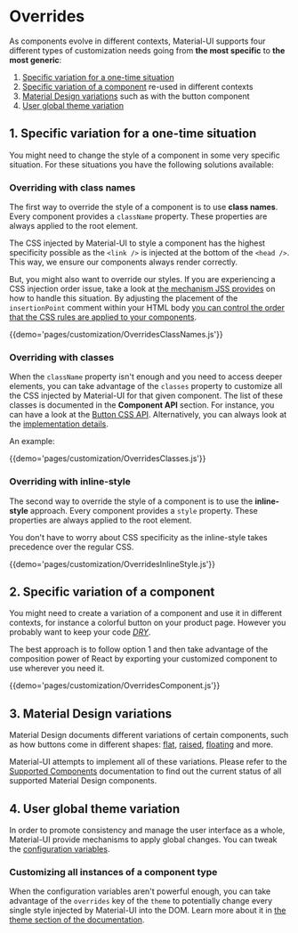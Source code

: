 # Overrides

As components evolve in different contexts, Material-UI supports four different types of customization needs going from **the most specific** to **the most generic**:

1. [Specific variation for a one-time situation](#1-specific-variation-for-a-one-time-situation)
2. [Specific variation of a component](#2-specific-variation-of-a-component) re-used in different contexts
4. [Material Design variations](#3-material-design-variations) such as with the button component
3. [User global theme variation](#4-user-global-theme-variation)

## 1. Specific variation for a one-time situation

You might need to change the style of a component in some very specific situation.
For these situations you have the following solutions available:

### Overriding with class names

The first way to override the style of a component is to use **class names**.
Every component provides a `className` property.
These properties are always applied to the root element.

The CSS injected by Material-UI to style a component has the highest specificity possible as the `<link />` is injected at the bottom of the `<head />`.
This way, we ensure our components always render correctly.

But, you might also want to override our styles. If you are experiencing a CSS injection order issue, take a look at [the mechanism JSS provides](https://github.com/cssinjs/jss/blob/master/docs/setup.md#specify-dom-insertion-point) on how to handle this situation.
By adjusting the placement of the `insertionPoint` comment within your HTML body [you can control the order that the CSS rules are applied to your components](http://cssinjs.org/js-api/#setup-jss-instance).

{{demo='pages/customization/OverridesClassNames.js'}}

### Overriding with classes

When the `className` property isn't enough and you need to access deeper elements, you can take advantage of the `classes` property to customize all the CSS injected by Material-UI for that given component.
The list of these classes is documented in the **Component API** section.
For instance, you can have a look at the [Button CSS API](/component-api/button#css-api).
Alternatively, you can always look at the [implementation details](https://github.com/callemall/material-ui/blob/v1-beta/src/Button/Button.js).

An example:

{{demo='pages/customization/OverridesClasses.js'}}

### Overriding with inline-style

The second way to override the style of a component is to use the **inline-style** approach.
Every component provides a `style` property.
These properties are always applied to the root element.

You don't have to worry about CSS specificity as the inline-style takes precedence over the regular CSS.

{{demo='pages/customization/OverridesInlineStyle.js'}}

## 2. Specific variation of a component

You might need to create a variation of a component and use it in different contexts, for instance a colorful button on your product page. However you probably want to keep your code [*DRY*](https://en.wikipedia.org/wiki/Don%27t_repeat_yourself).

The best approach is to follow option 1 and then take advantage of the composition power of React by exporting your customized component to use wherever you need it.

{{demo='pages/customization/OverridesComponent.js'}}

## 3. Material Design variations

Material Design documents different variations of certain components, such as how buttons come in different shapes: [flat](https://material.io/guidelines/components/buttons.html#buttons-flat-buttons), [raised](https://material.io/guidelines/components/buttons.html#buttons-raised-buttons), [floating](https://material.io/guidelines/components/buttons-floating-action-button.html) and more.

Material-UI attempts to implement all of these variations. Please refer to the [Supported Components](/getting-started/supported-components) documentation to find out the current status of all supported Material Design components.

## 4. User global theme variation

In order to promote consistency and manage the user interface as a whole, Material-UI provide mechanisms to apply global changes. You can tweak the [configuration variables](/customization/themes#configuration-variables).

### Customizing all instances of a component type

When the configuration variables aren't powerful enough, you can take advantage of the `overrides` key of the `theme` to potentially change every single style injected by Material-UI into the DOM.
Learn more about it in [the theme section of the documentation](/customization/themes#customizing-all-instances-of-a-component-type).
